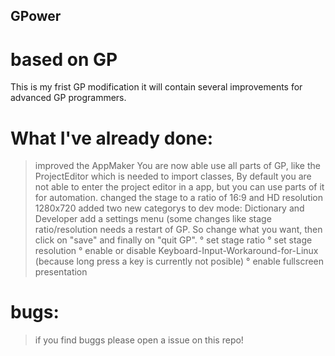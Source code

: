 ## GPower
# based on GP

This is my frist GP modification it will contain several improvements for advanced GP programmers. 

# What I've already done:
> improved the AppMaker
You are now able use all parts of GP, like the ProjectEditor which is needed to import classes, By default you are not able to enter the project editor in a app, but you can use parts of it for automation.
> changed the stage to a ratio of 16:9 and HD resolution 1280x720
> added two new categorys to dev mode: Dictionary and Developer
> add a settings menu (some changes like stage ratio/resolution needs a restart of GP. So change what you want, then click on "save" and finally on "quit GP".
  ° set stage ratio
  ° set stage resolution
  ° enable or disable Keyboard-Input-Workaround-for-Linux (because long press a key is currently not posible)
  ° enable fullscreen presentation

# bugs:
> if you find buggs please open a issue on this repo!
